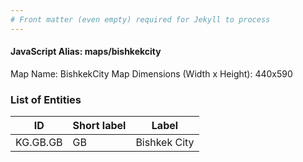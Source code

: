 ```yaml
---
# Front matter (even empty) required for Jekyll to process
---
```


#### JavaScript Alias: maps/bishkekcity

Map Name: BishkekCity Map
Dimensions (Width x Height): 440x590

### List of Entities

ID | Short label | Label
---|---|---|
KG.GB.GB|GB|Bishkek City